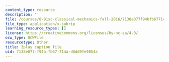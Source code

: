 ```yaml
---
content_type: resource
description: ''
file: /courses/8-01sc-classical-mechanics-fall-2016/7138e077f94bfb67714ad8dd9fe9854a_r2Qb0vsxa8Y.srt
file_type: application/x-subrip
learning_resource_types: []
license: https://creativecommons.org/licenses/by-nc-sa/4.0/
ocw_type: OCWFile
resourcetype: Other
title: 3play caption file
uid: 7138e077-f94b-fb67-714a-d8dd9fe9854a
---
```

